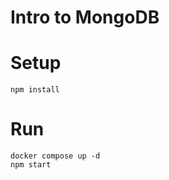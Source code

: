 # Intro to MongoDB

# Setup

```shell
npm install
```

# Run

```shell
docker compose up -d
npm start
```
